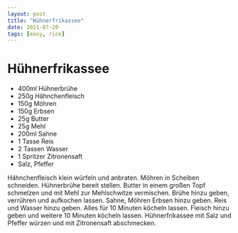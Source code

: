 ```yaml
---
layout: post
title: "Hühnerfrikassee"
date: 2021-07-20
tags: [easy, rice]
---
```

# Hühnerfrikassee

- 400ml Hühnerbrühe
- 250g Hähnchenfleisch
- 150g Möhren
- 150g Erbsen
- 25g Butter
- 25g Mehl
- 200ml Sahne
- 1 Tasse Reis
- 2 Tassen Wasser
- 1 Spritzer Zitronensaft
- Salz, Pfeffer

Hähnchenfleisch klein würfeln und anbraten.
Möhren in Scheiben schneiden.
Hühnerbrühe bereit stellen.
Butter in einem großen Topf schmelzen und mit Mehl zur Mehlschwitze vermischen.
Brühe hinzu geben, verrühren und aufkochen lassen.
Sahne, Möhren Erbsen hinzu geben.
Reis und Wasser hinzu geben.
Alles für 10 Minuten köcheln lassen.
Fleisch hinzu geben und weitere 10 Minuten köcheln lassen.
Hühnerfrikassee mit Salz und Pfeffer würzen und mit Zitronensaft abschmecken.
